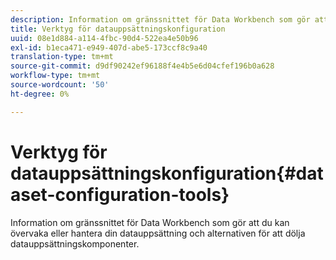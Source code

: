 ```yaml
---
description: Information om gränssnittet för Data Workbench som gör att du kan övervaka eller hantera din datauppsättning och alternativen för att dölja datauppsättningskomponenter.
title: Verktyg för datauppsättningskonfiguration
uuid: 08e1d884-a114-4fbc-90d4-522ea4e50b96
exl-id: b1eca471-e949-407d-abe5-173ccf8c9a40
translation-type: tm+mt
source-git-commit: d9df90242ef96188f4e4b5e6d04cfef196b0a628
workflow-type: tm+mt
source-wordcount: '50'
ht-degree: 0%

---
```


# Verktyg för datauppsättningskonfiguration{#dataset-configuration-tools}

Information om gränssnittet för Data Workbench som gör att du kan övervaka eller hantera din datauppsättning och alternativen för att dölja datauppsättningskomponenter.
